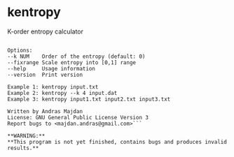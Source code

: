 kentropy
========

K-order entropy calculator

```Usage: kentropy [options] [file1] [file2]..

Options:
--k NUM    Order of the entropy (default: 0)
--fixrange Scale entropy into [0,1] range
--help     Usage information
--version  Print version

Example 1: kentropy input.txt
Example 2: kentropy --k 4 input.dat
Example 3: kentropy input1.txt input2.txt input3.txt

Written by Andras Majdan
License: GNU General Public License Version 3
Report bugs to <majdan.andras@gmail.com>```

**WARNING:**
**This program is not yet finished, contains bugs and produces invalid results.**
